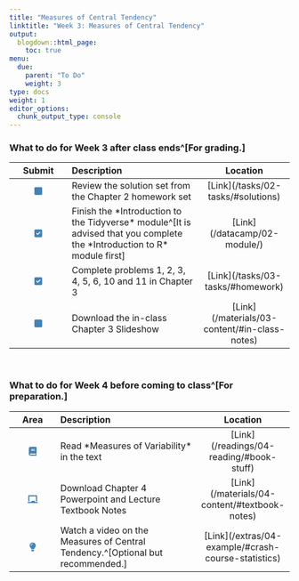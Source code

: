 ```yaml
---
title: "Measures of Central Tendency"
linktitle: "Week 3: Measures of Central Tendency"
output:
  blogdown::html_page:
    toc: true
menu:
  due:
    parent: "To Do"
    weight: 3
type: docs
weight: 1
editor_options: 
  chunk_output_type: console
---
```

<script src="/rmarkdown-libs/kePrint/kePrint.js"></script>
<link href="/rmarkdown-libs/lightable/lightable.css" rel="stylesheet" />
<script src="/rmarkdown-libs/kePrint/kePrint.js"></script>
<link href="/rmarkdown-libs/lightable/lightable.css" rel="stylesheet" />



### What to do for Week 3 after class ends^[For grading.]



<table class="table" style="width: auto !important; margin-left: auto; margin-right: auto;">
 <thead>
  <tr>
   <th style="text-align:center;"> Submit </th>
   <th style="text-align:left;"> Description </th>
   <th style="text-align:center;"> Location </th>
  </tr>
 </thead>
<tbody>
  <tr>
   <td style="text-align:center;width: 10em; "> <svg aria-hidden="true" role="img" viewbox="0 0 448 512" style="height:1em;width:0.88em;vertical-align:-0.125em;margin-left:auto;margin-right:auto;font-size:inherit;fill:#4682b4;overflow:visible;position:relative;"><path d="M0 96C0 60.65 28.65 32 64 32H384C419.3 32 448 60.65 448 96V416C448 451.3 419.3 480 384 480H64C28.65 480 0 451.3 0 416V96z"></path></svg> </td>
   <td style="text-align:left;width: 30em; "> Review the solution set from the Chapter 2 homework set </td>
   <td style="text-align:center;width: 10em; "> [Link](/tasks/02-tasks/#solutions) </td>
  </tr>
  <tr>
   <td style="text-align:center;width: 10em; "> <svg aria-hidden="true" role="img" viewbox="0 0 448 512" style="height:1em;width:0.88em;vertical-align:-0.125em;margin-left:auto;margin-right:auto;font-size:inherit;fill:#4682b4;overflow:visible;position:relative;"><path d="M384 32C419.3 32 448 60.65 448 96V416C448 451.3 419.3 480 384 480H64C28.65 480 0 451.3 0 416V96C0 60.65 28.65 32 64 32H384zM339.8 211.8C350.7 200.9 350.7 183.1 339.8 172.2C328.9 161.3 311.1 161.3 300.2 172.2L192 280.4L147.8 236.2C136.9 225.3 119.1 225.3 108.2 236.2C97.27 247.1 97.27 264.9 108.2 275.8L172.2 339.8C183.1 350.7 200.9 350.7 211.8 339.8L339.8 211.8z"></path></svg> </td>
   <td style="text-align:left;width: 30em; "> Finish the *Introduction to the Tidyverse* module^[It is advised that you complete the *Introduction to R* module first] </td>
   <td style="text-align:center;width: 10em; "> [Link](/datacamp/02-module/) </td>
  </tr>
  <tr>
   <td style="text-align:center;width: 10em; "> <svg aria-hidden="true" role="img" viewbox="0 0 448 512" style="height:1em;width:0.88em;vertical-align:-0.125em;margin-left:auto;margin-right:auto;font-size:inherit;fill:#4682b4;overflow:visible;position:relative;"><path d="M384 32C419.3 32 448 60.65 448 96V416C448 451.3 419.3 480 384 480H64C28.65 480 0 451.3 0 416V96C0 60.65 28.65 32 64 32H384zM339.8 211.8C350.7 200.9 350.7 183.1 339.8 172.2C328.9 161.3 311.1 161.3 300.2 172.2L192 280.4L147.8 236.2C136.9 225.3 119.1 225.3 108.2 236.2C97.27 247.1 97.27 264.9 108.2 275.8L172.2 339.8C183.1 350.7 200.9 350.7 211.8 339.8L339.8 211.8z"></path></svg> </td>
   <td style="text-align:left;width: 30em; "> Complete problems 1, 2, 3, 4, 5, 6, 10 and 11 in Chapter 3 </td>
   <td style="text-align:center;width: 10em; "> [Link](/tasks/03-tasks/#homework) </td>
  </tr>
  <tr>
   <td style="text-align:center;width: 10em; "> <svg aria-hidden="true" role="img" viewbox="0 0 448 512" style="height:1em;width:0.88em;vertical-align:-0.125em;margin-left:auto;margin-right:auto;font-size:inherit;fill:#4682b4;overflow:visible;position:relative;"><path d="M0 96C0 60.65 28.65 32 64 32H384C419.3 32 448 60.65 448 96V416C448 451.3 419.3 480 384 480H64C28.65 480 0 451.3 0 416V96z"></path></svg> </td>
   <td style="text-align:left;width: 30em; "> Download the in-class Chapter 3 Slideshow </td>
   <td style="text-align:center;width: 10em; "> [Link](/materials/03-content/#in-class-notes) </td>
  </tr>
</tbody>
</table>

<br />

### What to do for Week 4 before coming to class^[For preparation.]



<table class="table" style="width: auto !important; margin-left: auto; margin-right: auto;">
 <thead>
  <tr>
   <th style="text-align:center;"> Area </th>
   <th style="text-align:left;"> Description </th>
   <th style="text-align:center;"> Location </th>
  </tr>
 </thead>
<tbody>
  <tr>
   <td style="text-align:center;width: 10em; "> <svg aria-hidden="true" role="img" viewbox="0 0 448 512" style="height:1em;width:0.88em;vertical-align:-0.125em;margin-left:auto;margin-right:auto;font-size:inherit;fill:steelblue;overflow:visible;position:relative;"><path d="M448 336v-288C448 21.49 426.5 0 400 0H96C42.98 0 0 42.98 0 96v320c0 53.02 42.98 96 96 96h320c17.67 0 32-14.33 32-31.1c0-11.72-6.607-21.52-16-27.1v-81.36C441.8 362.8 448 350.2 448 336zM143.1 128h192C344.8 128 352 135.2 352 144C352 152.8 344.8 160 336 160H143.1C135.2 160 128 152.8 128 144C128 135.2 135.2 128 143.1 128zM143.1 192h192C344.8 192 352 199.2 352 208C352 216.8 344.8 224 336 224H143.1C135.2 224 128 216.8 128 208C128 199.2 135.2 192 143.1 192zM384 448H96c-17.67 0-32-14.33-32-32c0-17.67 14.33-32 32-32h288V448z"></path></svg> </td>
   <td style="text-align:left;width: 30em; "> Read *Measures of Variability* in the text </td>
   <td style="text-align:center;width: 10em; "> [Link](/readings/04-reading/#book-stuff) </td>
  </tr>
  <tr>
   <td style="text-align:center;width: 10em; "> <svg aria-hidden="true" role="img" viewbox="0 0 576 512" style="height:1em;width:1.12em;vertical-align:-0.125em;margin-left:auto;margin-right:auto;font-size:inherit;fill:steelblue;overflow:visible;position:relative;"><path d="M96 96h384v288h64V72C544 50 525.1 32 504 32H72C49.1 32 32 50 32 72V384h64V96zM560 416H416v-48c0-8.838-7.164-16-16-16h-160C231.2 352 224 359.2 224 368V416H16C7.164 416 0 423.2 0 432v32C0 472.8 7.164 480 16 480h544c8.836 0 16-7.164 16-16v-32C576 423.2 568.8 416 560 416z"></path></svg> </td>
   <td style="text-align:left;width: 30em; "> Download Chapter 4 Powerpoint and Lecture Textbook Notes </td>
   <td style="text-align:center;width: 10em; "> [Link](/materials/04-content/#textbook-notes) </td>
  </tr>
  <tr>
   <td style="text-align:center;width: 10em; "> <svg aria-hidden="true" role="img" viewbox="0 0 384 512" style="height:1em;width:0.75em;vertical-align:-0.125em;margin-left:auto;margin-right:auto;font-size:inherit;fill:steelblue;overflow:visible;position:relative;"><path d="M112.1 454.3c0 6.297 1.816 12.44 5.284 17.69l17.14 25.69c5.25 7.875 17.17 14.28 26.64 14.28h61.67c9.438 0 21.36-6.401 26.61-14.28l17.08-25.68c2.938-4.438 5.348-12.37 5.348-17.7L272 415.1h-160L112.1 454.3zM191.4 .0132C89.44 .3257 16 82.97 16 175.1c0 44.38 16.44 84.84 43.56 115.8c16.53 18.84 42.34 58.23 52.22 91.45c.0313 .25 .0938 .5166 .125 .7823h160.2c.0313-.2656 .0938-.5166 .125-.7823c9.875-33.22 35.69-72.61 52.22-91.45C351.6 260.8 368 220.4 368 175.1C368 78.61 288.9-.2837 191.4 .0132zM192 96.01c-44.13 0-80 35.89-80 79.1C112 184.8 104.8 192 96 192S80 184.8 80 176c0-61.76 50.25-111.1 112-111.1c8.844 0 16 7.159 16 16S200.8 96.01 192 96.01z"></path></svg> </td>
   <td style="text-align:left;width: 30em; "> Watch a video on the Measures of Central Tendency.^[Optional but recommended.] </td>
   <td style="text-align:center;width: 10em; "> [Link](/extras/04-example/#crash-course-statistics) </td>
  </tr>
</tbody>
</table>
